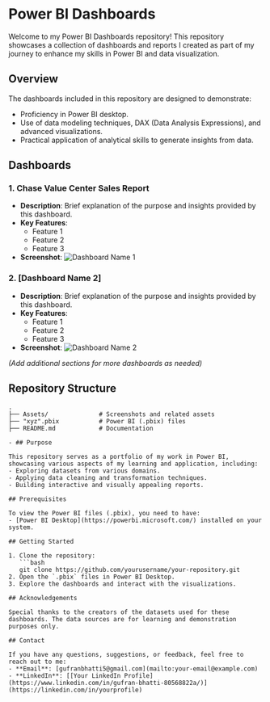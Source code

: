 # Power BI Dashboards

Welcome to my Power BI Dashboards repository! This repository showcases a collection of dashboards and reports I created as part of my journey to enhance my skills in Power BI and data visualization.

## Overview

The dashboards included in this repository are designed to demonstrate:
- Proficiency in Power BI desktop.
- Use of data modeling techniques, DAX (Data Analysis Expressions), and advanced visualizations.
- Practical application of analytical skills to generate insights from data.

## Dashboards

### 1. Chase Value Center Sales Report
- **Description**: Brief explanation of the purpose and insights provided by this dashboard.
- **Key Features**:
  - Feature 1
  - Feature 2
  - Feature 3
- **Screenshot**: ![Dashboard Name 1](path/to/screenshot1.png)

### 2. [Dashboard Name 2]
- **Description**: Brief explanation of the purpose and insights provided by this dashboard.
- **Key Features**:
  - Feature 1
  - Feature 2
  - Feature 3
- **Screenshot**: ![Dashboard Name 2](path/to/screenshot2.png)

*(Add additional sections for more dashboards as needed)*

## Repository Structure

```plaintext
.
├── Assets/              # Screenshots and related assets
├── "xyz".pbix           # Power BI (.pbix) files
├── README.md            # Documentation

- ## Purpose

This repository serves as a portfolio of my work in Power BI, showcasing various aspects of my learning and application, including:
- Exploring datasets from various domains.
- Applying data cleaning and transformation techniques.
- Building interactive and visually appealing reports.

## Prerequisites

To view the Power BI files (.pbix), you need to have:
- [Power BI Desktop](https://powerbi.microsoft.com/) installed on your system.

## Getting Started

1. Clone the repository:
   ```bash
   git clone https://github.com/yourusername/your-repository.git
2. Open the `.pbix` files in Power BI Desktop.  
3. Explore the dashboards and interact with the visualizations.

## Acknowledgements

Special thanks to the creators of the datasets used for these dashboards. The data sources are for learning and demonstration purposes only.

## Contact

If you have any questions, suggestions, or feedback, feel free to reach out to me:  
- **Email**: [gufranbhatti5@gmail.com](mailto:your-email@example.com)  
- **LinkedIn**: [[Your LinkedIn Profile](https://www.linkedin.com/in/gufran-bhatti-80568822a/)](https://linkedin.com/in/yourprofile)

